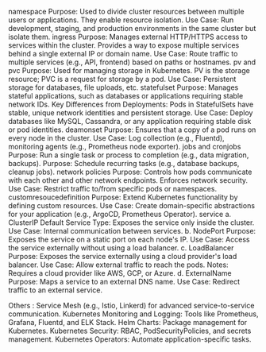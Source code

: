 namespace
    Purpose: Used to divide cluster resources between multiple users or applications. They enable resource isolation.
    Use Case: Run development, staging, and production environments in the same cluster but isolate them.
ingress
    Purpose: Manages external HTTP/HTTPS access to services within the cluster. Provides a way to expose multiple services behind a single external IP or domain name.
    Use Case: Route traffic to multiple services (e.g., API, frontend) based on paths or hostnames.
pv and pvc
    Purpose: Used for managing storage in Kubernetes. PV is the storage resource; PVC is a request for storage by a pod.
    Use Case: Persistent storage for databases, file uploads, etc.
statefulset
    Purpose: Manages stateful applications, such as databases or applications requiring stable network IDs.
    Key Differences from Deployments: Pods in StatefulSets have stable, unique network identities and persistent storage.
    Use Case: Deploy databases like MySQL, Cassandra, or any application requiring stable disk or pod identities.
deamonset
    Purpose: Ensures that a copy of a pod runs on every node in the cluster.
    Use Case: Log collection (e.g., Fluentd), monitoring agents (e.g., Prometheus node exporter).
jobs and cronjobs
    Purpose: Run a single task or process to completion (e.g., data migration, backups).
    Purpose: Schedule recurring tasks (e.g., database backups, cleanup jobs).
network policies
    Purpose: Controls how pods communicate with each other and other network endpoints. Enforces network security.
    Use Case: Restrict traffic to/from specific pods or namespaces.
customresoucedefinition
    Purpose: Extend Kubernetes functionality by defining custom resources.
    Use Case: Create domain-specific abstractions for your application (e.g., ArgoCD, Prometheus Operator).
service
    a. ClusterIP
        Default Service Type: Exposes the service only inside the cluster.
        Use Case: Internal communication between services.
    b. NodePort
        Purpose: Exposes the service on a static port on each node's IP.
        Use Case: Access the service externally without using a load balancer.
    c. LoadBalancer
        Purpose: Exposes the service externally using a cloud provider's load balancer.
        Use Case: Allow external traffic to reach the pods.
        Notes: Requires a cloud provider like AWS, GCP, or Azure.
    d. ExternalName
        Purpose: Maps a service to an external DNS name.
        Use Case: Redirect traffic to an external service.


Others :
Service Mesh (e.g., Istio, Linkerd) for advanced service-to-service communication.
Kubernetes Monitoring and Logging: Tools like Prometheus, Grafana, Fluentd, and ELK Stack.
Helm Charts: Package management for Kubernetes.
Kubernetes Security: RBAC, PodSecurityPolicies, and secrets management.
Kubernetes Operators: Automate application-specific tasks.  